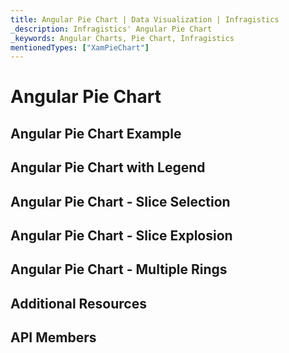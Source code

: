 ```yaml
---
title: Angular Pie Chart | Data Visualization | Infragistics
_description: Infragistics' Angular Pie Chart
_keywords: Angular Charts, Pie Chart, Infragistics
mentionedTypes: ["XamPieChart"]
---
```


# Angular Pie Chart

<!-- TODO add introduction with info about using Pie Chart -->

## Angular Pie Chart Example

<!-- TODO use this iframe which will point to a new sample:

<iframe src='{environment:dvDemosBaseUrl}/charts/pie-chart-overview' width="100%" height="100%" seamless frameBorder="0" onload="onXPlatSampleIframeContentLoaded(this);" alt="Angular Pie Chart Example"></iframe> -->

## Angular Pie Chart with Legend

## Angular Pie Chart - Slice Selection

## Angular Pie Chart - Slice Explosion

## Angular Pie Chart - Multiple Rings

## Additional Resources

<!-- TODO list topic links related to this topic -->

## API Members

<!-- TODO list API links used in this topic -->
